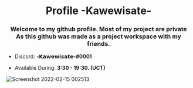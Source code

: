 <h1 align="center">Profile -Kawewisate-</h1>
<h3 align="center">Welcome to my github profile. Most of my project are private As this github was made as a project workspace with my friends.</h3>



- Discord: **-𝗞𝗮𝘄𝗲𝘄𝗶𝘀𝗮𝘁𝗲-#0001**

- Available During: **3:30 - 19:30. (UCT)**

![Screenshot 2022-02-15 002513](https://user-images.githubusercontent.com/68786705/153914918-b308de0f-b399-40c8-8dcb-8a70bda99ad2.png)
</p>


